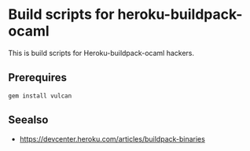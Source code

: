 Build scripts for heroku-buildpack-ocaml
========================================

This is build scripts for Heroku-buildpack-ocaml hackers.

Prerequires
------------------------

    gem install vulcan


Seealso
-------------------------

 * https://devcenter.heroku.com/articles/buildpack-binaries
